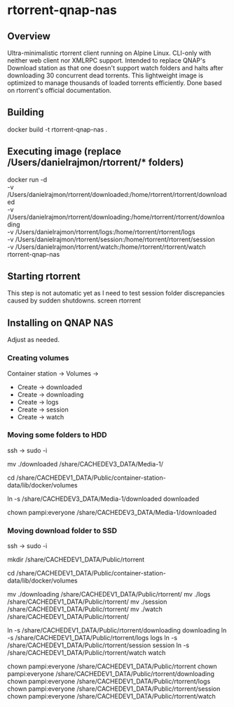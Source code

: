 # rtorrent-qnap-nas

## Overview
Ultra-minimalistic rtorrent client running on Alpine Linux.
CLI-only with neither web client nor XMLRPC support.
Intended to replace QNAP's Download station as that one doesn't support watch folders and halts after downloading 30 concurrent dead torrents.
This lightweight image is optimized to manage thousands of loaded torrents efficiently.
Done based on rtorrent's official documentation.

## Building
docker build -t rtorrent-qnap-nas .

## Executing image (replace /Users/danielrajmon/rtorrent/* folders)
docker run -d \
  -v /Users/danielrajmon/rtorrent/downloaded:/home/rtorrent/rtorrent/downloaded \
  -v /Users/danielrajmon/rtorrent/downloading:/home/rtorrent/rtorrent/downloading \
  -v /Users/danielrajmon/rtorrent/logs:/home/rtorrent/rtorrent/logs \
  -v /Users/danielrajmon/rtorrent/session:/home/rtorrent/rtorrent/session \
  -v /Users/danielrajmon/rtorrent/watch:/home/rtorrent/rtorrent/watch \
  rtorrent-qnap-nas

## Starting rtorrent
This step is not automatic yet as I need to test session folder discrepancies caused by sudden shutdowns.
screen
rtorrent

## Installing on QNAP NAS
Adjust as needed.

### Creating volumes
Container station -> Volumes ->
- Create -> downloaded
- Create -> downloading
- Create -> logs
- Create -> session
- Create -> watch

### Moving some folders to HDD
ssh -> sudo -i

mv ./downloaded /share/CACHEDEV3_DATA/Media-1/

cd /share/CACHEDEV1_DATA/Public/container-station-data/lib/docker/volumes

ln -s /share/CACHEDEV3_DATA/Media-1/downloaded downloaded

chown pampi:everyone /share/CACHEDEV3_DATA/Media-1/downloaded

### Moving download folder to SSD
ssh -> sudo -i

mkdir /share/CACHEDEV1_DATA/Public/rtorrent

cd /share/CACHEDEV1_DATA/Public/container-station-data/lib/docker/volumes

mv ./downloading /share/CACHEDEV1_DATA/Public/rtorrent/
mv ./logs /share/CACHEDEV1_DATA/Public/rtorrent/
mv ./session /share/CACHEDEV1_DATA/Public/rtorrent/
mv ./watch /share/CACHEDEV1_DATA/Public/rtorrent/

ln -s /share/CACHEDEV1_DATA/Public/rtorrent/downloading downloading
ln -s /share/CACHEDEV1_DATA/Public/rtorrent/logs logs
ln -s /share/CACHEDEV1_DATA/Public/rtorrent/session session
ln -s /share/CACHEDEV1_DATA/Public/rtorrent/watch watch

chown pampi:everyone /share/CACHEDEV1_DATA/Public/rtorrent
chown pampi:everyone /share/CACHEDEV1_DATA/Public/rtorrent/downloading
chown pampi:everyone /share/CACHEDEV1_DATA/Public/rtorrent/logs
chown pampi:everyone /share/CACHEDEV1_DATA/Public/rtorrent/session
chown pampi:everyone /share/CACHEDEV1_DATA/Public/rtorrent/watch